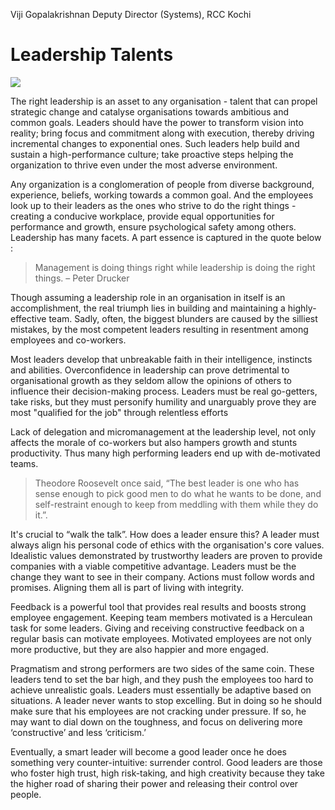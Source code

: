 Viji Gopalakrishnan
Deputy Director (Systems), RCC Kochi

Leadership Talents
==========================

![](https://elearningindustry.com/wp-content/uploads/2019/11/Top-List-Of-Talents-to-Focus-on-When-Developing-Leadership-Skills-Internally.jpg)

The right leadership is an asset to any organisation -  talent that can propel strategic change and catalyse organisations towards ambitious and common goals. 
Leaders should have the power to transform vision into reality; bring focus and commitment along with execution, thereby driving incremental changes to exponential ones. 
Such leaders help build and sustain a high-performance culture;  take proactive steps helping the organization to thrive even under the most adverse environment. 

Any organization is a conglomeration of people from diverse background, experience, beliefs, working towards a common goal. And the employees look up to their leaders as the ones who strive to do the right things -  creating a conducive workplace, provide equal opportunities for performance and growth, ensure psychological safety among others.
Leadership has many facets. A part essence is captured in the quote  below :
  
> Management is doing things right while leadership is doing the right things. – Peter Drucker

Though assuming a leadership role in an organisation in itself is an accomplishment, the real triumph lies in building and maintaining a highly-effective team. 
Sadly, often, the biggest blunders are caused by the silliest mistakes, by the most competent leaders resulting in resentment among employees and co-workers.
  
Most leaders develop that unbreakable faith in their intelligence, instincts and abilities.  Overconfidence in leadership can prove detrimental to organisational growth as they seldom allow the opinions of others to influence their decision-making process. Leaders must be real go-getters, take risks, but they must personify 
humility and unarguably prove they are  most "qualified for the job" through  relentless efforts  

Lack of delegation and micromanagement at the leadership level, not only affects the morale of co-workers but also hampers growth and stunts productivity. Thus many high performing leaders end up with de-motivated teams.  
> Theodore Roosevelt once said, “The best leader  is one who has sense enough to pick good men to do what he wants to be done, and self-restraint enough to keep from meddling with them while they do it.”.
  
It's crucial to  “walk the talk”.  How does a leader ensure this?   A leader must always align his personal code of ethics with the organisation's core values. 
Idealistic values demonstrated by trustworthy leaders are proven to provide companies with a viable competitive advantage. Leaders must be the change they want to see in their company. Actions must follow words and promises. Aligning them all is part of living with integrity.

Feedback is a powerful tool that provides real results and boosts strong employee engagement. Keeping team members motivated is a Herculean task for some leaders. Giving and receiving constructive feedback on a regular basis can motivate employees. Motivated employees are not only more productive, but they are also happier and more engaged. 
  
Pragmatism and strong performers are two sides of the same coin. These leaders tend to set the bar high, and they push the employees too hard to achieve unrealistic goals.
Leaders must essentially be adaptive based on situations. A leader never wants to stop excelling. But in doing so he should make sure that his employees are not cracking under pressure. If so, he may want to  dial down on the toughness, and focus on delivering more ‘constructive’ and less ‘criticism.’
  
Eventually, a smart leader will become a good leader once he does something very counter-intuitive: surrender control. Good leaders are those who foster high trust, high risk-taking, and high creativity because they take the higher road of sharing their power and releasing their control over people.	 

